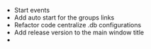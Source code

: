 - Start events 
- Add auto start for the groups links
- Refactor code centralize .db configurations 
- Add release version to the main window title
- 